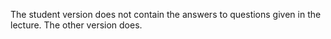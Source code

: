 The student version does not contain the answers to questions given in the lecture.
The other version does.
